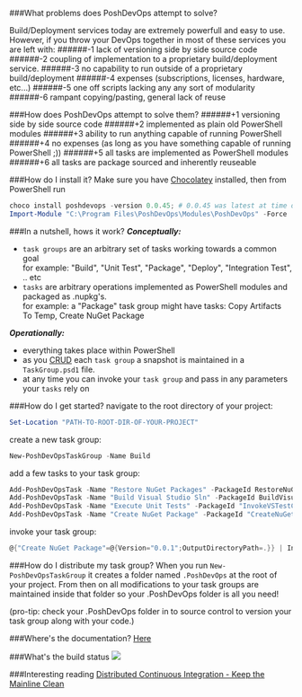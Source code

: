 ###What problems does PoshDevOps attempt to solve?

Build/Deployment services today are extremely powerfull and easy to use. However, if you throw your DevOps together in most of these services you are left with: 
######-1 lack of versioning side by side source code 
######-2 coupling of implementation to a proprietary build/deployment service.
######-3 no capability to run outside of a proprietary build/deployment
######-4 expenses (subscriptions, licenses, hardware,  etc...)
######-5 one off scripts lacking any any sort of modularity
######-6 rampant copying/pasting, general lack of reuse

###How does PoshDevOps attempt to solve them?
######+1 versioning side by side source code
######+2 implemented as plain old PowerShell modules
######+3 ability to run anything capable of running PowerShell
######+4 no expenses (as long as you have something capable of running PowerShell ;))
######+5 all tasks are implemented as PowerShell modules
######+6 all tasks are package sourced and inherently reuseable

###How do I install it?
Make sure you have [Chocolatey](https://chocolatey.org) installed, then from PowerShell run
```POWERSHELL
choco install poshdevops -version 0.0.45; # 0.0.45 was latest at time of writing
Import-Module "C:\Program Files\PoshDevOps\Modules\PoshDevOps" -Force
```
###In a nutshell, hows it work?
***Conceptually:***
- `task groups` are an arbitrary set of tasks working towards a common goal   
  for example: "Build", "Unit Test", "Package", "Deploy", "Integration Test", .. etc
- `tasks` are arbitrary operations implemented as PowerShell modules and packaged as .nupkg's.    
  for example: a "Package" task group might have tasks: Copy Artifacts To Temp, Create NuGet Package

***Operationally:***
- everything takes place within PowerShell
- as you [CRUD](http://en.wikipedia.org/wiki/Create,_read,_update_and_delete) each `task group` a snapshot is maintained in a `TaskGroup.psd1` file.
- at any time you can invoke your `task group` and pass in any parameters your `tasks` rely on

###How do I get started?
navigate to the root directory of your project:
```POWERSHELL
Set-Location "PATH-TO-ROOT-DIR-OF-YOUR-PROJECT"
```
create a new task group:
```POWERSHELL
New-PoshDevOpsTaskGroup -Name Build
```
add a few tasks to your task group:
```POWERSHELL
Add-PoshDevOpsTask -Name "Restore NuGet Packages" -PackageId RestoreNuGetPackages
Add-PoshDevOpsTask -Name "Build Visual Studio Sln" -PackageId BuildVisualStudioSln
Add-PoshDevOpsTask -Name "Execute Unit Tests" -PackageId "InvokeVSTestConsole"
Add-PoshDevOpsTask -Name "Create NuGet Package" -PackageId "CreateNuGetPackage"
```
invoke your task group:
```POWERSHELL
@{"Create NuGet Package"=@{Version="0.0.1";OutputDirectoryPath=.}} | Invoke-PoshDevOpsTaskGroup -Name Build
```

###How do I distribute my task group?
When you run `New-PoshDevOpsTaskGroup` it creates a folder named `.PoshDevOps` at the root of your project. From then on all modifications to your task groups are maintained inside that folder so your .PoshDevOps folder is all you need!

(pro-tip: check your .PoshDevOps folder in to source control to version your task group along with your code.)

###Where's the documentation?
[Here](Docs)

###What's the build status
![](https://ci.appveyor.com/api/projects/status/jt0ppwagy4kmreap?svg=true)

###Interesting reading
[Distributed Continuous Integration - Keep the Mainline Clean](http://blog.assembla.com/AssemblaBlog/tabid/12618/bid/96937/Distributed-Continuous-Integration-Keep-the-Mainline-Clean.aspx)

